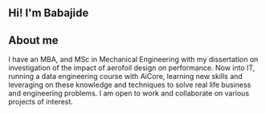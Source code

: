 ## Hi! I'm Babajide

## About me



I have an MBA, and MSc in Mechanical Engineering with my dissertation on investigation of the impact of aerofoil design on performance. Now into IT, running a data engineering course with AiCore, learning new skills and leveraging on these knowledge and techniques to solve real life business and engineering problems. I am open to work and collaborate on various projects of interest. 

